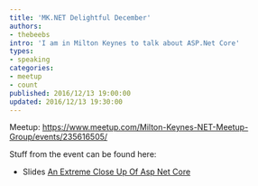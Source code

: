 ```yaml
---
title: 'MK.NET Delightful December'
authors:
- thebeebs
intro: 'I am in Milton Keynes to talk about ASP.Net Core'
types:
- speaking
categories:
- meetup
- count
published: 2016/12/13 19:00:00
updated: 2016/12/13 19:30:00
---
```


Meetup: https://www.meetup.com/Milton-Keynes-NET-Meetup-Group/events/235616505/

Stuff from the event can be found here:
* Slides [An Extreme Close Up Of Asp Net Core](https://1drv.ms/p/s!AlEOpfeanUR1r40LXfqtMUQhwYx-_A)
